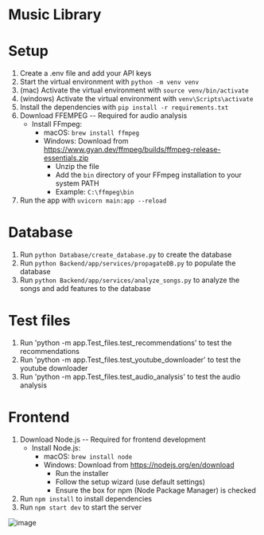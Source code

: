 # Music Library

# Setup

1. Create a .env file and add your API keys
2. Start the virtual environment with `python -m venv venv`
3. (mac) Activate the virtual environment with `source venv/bin/activate`
3. (windows) Activate the virtual environment with `venv\Scripts\activate`
4. Install the dependencies with `pip install -r requirements.txt`
5. Download FFEMPEG -- Required for audio analysis
    * Install FFmpeg:
      * macOS: `brew install ffmpeg`
      * Windows: Download from https://www.gyan.dev/ffmpeg/builds/ffmpeg-release-essentials.zip
        - Unzip the file
        - Add the `bin` directory of your FFmpeg installation to your system PATH
        - Example: `C:\ffmpeg\bin`
6. Run the app with `uvicorn main:app --reload`

# Database

1. Run `python Database/create_database.py` to create the database
2. Run `python Backend/app/services/propagateDB.py` to populate the database
3. Run `python Backend/app/services/analyze_songs.py` to analyze the songs and add features to the database

# Test files

1. Run 'python -m app.Test_files.test_recommendations' to test the recommendations
2. Run 'python -m app.Test_files.test_youtube_downloader' to test the youtube downloader
3. Run 'python -m app.Test_files.test_audio_analysis' to test the audio analysis

# Frontend
1. Download Node.js -- Required for frontend development
    * Install Node.js:
      * macOS: `brew install node`
      * Windows: Download from https://nodejs.org/en/download
         - Run the installer
         - Follow the setup wizard (use default settings)
         - Ensure the box for npm (Node Package Manager) is checked
2. Run `npm install` to install dependencies
3. Run `npm start dev` to start the server

![image](https://github.com/user-attachments/assets/7e85cdcb-10f2-46fa-824f-7a4c41eb902b)
